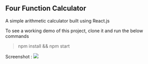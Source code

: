 ## Four Function Calculator

A simple arithmetic calculator built using React.js

To see a working demo of this project, clone it and run the below commands
>npm install &&
>npm start

Screenshot :
![](https://user-images.githubusercontent.com/46883706/56916594-e63fd780-6ad6-11e9-84de-634fd5ab96ab.PNG)

